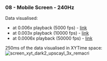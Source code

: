 ### 08 - Mobile Screen - 240Hz
Data visualised:
- at 0.006x playback (5000 fps) - [link](https://www.youtube.com/watch?v=Jwgj10i3t7s)
- at 0.003x playback (10000 fps) - [link](https://www.youtube.com/watch?v=ozFZe9bQNm8)
- at 0.0006x playback (50000 fps) - [link](https://www.youtube.com/watch?v=aQpxOLzbDCo)

250ms of the data visualised in XYTime space:
![screen_xyt_dark2_upscayl_3x_remacri](https://github.com/user-attachments/assets/c0897771-05ce-41a8-9ae7-20d657330513)
